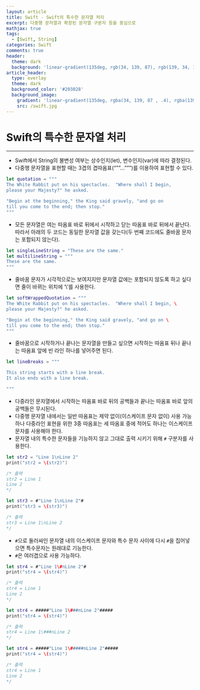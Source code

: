 ```yaml
---
layout: article
title: Swift - Swift의 특수한 문자열 처리
excerpt: 다중행 문자열과 확장된 문자열 구분자 등을 중심으로
mathjax: true
tags:
  - [Swift, String]
categories: Swift
comments: true
header:
  theme: dark
  background: 'linear-gradient(135deg, rgb(34, 139, 87), rgb(139, 34, 139))'
article_header:
  type: overlay
  theme: dark
  background_color: '#203028'
  background_image:
    gradient: 'linear-gradient(135deg, rgba(34, 139, 87 , .4), rgba(139, 34, 139, .4))'
    src: /swift.jpg
---
```


# Swift의 특수한 문자열 처리

---

- Swift에서 String의 불변성 여부는 상수인지(let), 변수인지(var)에 따라 결정된다.
- 다중행 문자열을 표현할 때는 3겹의 겹따옴표(“””…”””)를 이용하여 표현할 수 있다.

``` swift
let quotation = """
The White Rabbit put on his spectacles.  "Where shall I begin,
please your Majesty?" he asked.

"Begin at the beginning," the King said gravely, "and go on
till you come to the end; then stop."
"""
```

- 모든 문자열은 여는 따옴표 바로 뒤에서 시작하고 닫는 따옴표 바로 뒤에서 끝난다. 따라서 아래의 두 코드는 동일한 문자열 값을 갖는다(두 번째 코드에도 줄바꿈 문자는 포함되지 않는다).

``` swift
let singleLineString = "These are the same."
let multilineString = """
These are the same.
"""
```


- 줄바꿈 문자가 시각적으로는 보여지지만 문자열 값에는 포함되지 않도록 하고 싶다면 줄이 바뀌는 위치에 ‘\’를 사용한다.

``` swift
let softWrappedQuotation = """
The White Rabbit put on his spectacles.  "Where shall I begin, \
please your Majesty?" he asked.

"Begin at the beginning," the King said gravely, "and go on \
till you come to the end; then stop."
"""
```


- 줄바꿈으로 시작하거나 끝나는 문자열을 만들고 싶으면 시작하는 따옴표 뒤나 끝나는 따옴표 앞에 빈 라인 하나를 넣어주면 된다.

``` swift
let lineBreaks = """

This string starts with a line break.
It also ends with a line break.

"""
```


- 다중라인 문자열에서 시작하는 따옴표 바로 뒤의 공백들과 끝나는 따옴표 바로 앞의 공백들은 무시된다.
- 다중행 문자열 내에서는 일반 따옴표는 제약 없이(이스케이프 문자 없이) 사용 가능하나 다중라인 표현을 위한 3중 따옴표는 세 따옴표 중에 적어도 하나는 이스케이프 문자를 사용해야 한다.
- 문자열 내의 특수한 문자들을 기능하지 않고 그대로 출력 시키기 위해 `#` 구분자를 사용한다.

``` swift
let str2 = "Line 1\nLine 2"
print("str2 = \(str2)")

/* 출력
str2 = Line 1
Line 2
*/

let str3 = #"Line 1\nLine 2"#
print("str3 = \(str3)")

/* 출력
str3 = Line 1\nLine 2
*/
```

- `#`으로 둘러싸인 문자열 내의 이스케이프 문자와 특수 문자 사이에 다시 `#`을 집어넣으면 특수문자는 원래대로 기능한다.
- `#`은 여러겹으로 사용 가능하다.

``` swift
let str4 = #"Line 1\#nLine 2"#
print("str4 = \(str4)")

/* 출력
str4 = Line 1
Line 2
*/

let str4 = #####"Line 1\###nLine 2"#####
print("str4 = \(str4)")

/* 출력
str4 = Line 1\###nLine 2
*/

let str4 = #####"Line 1\#####nLine 2"#####
print("str4 = \(str4)")

/* 출력
str4 = Line 1
Line 2
*/
```
